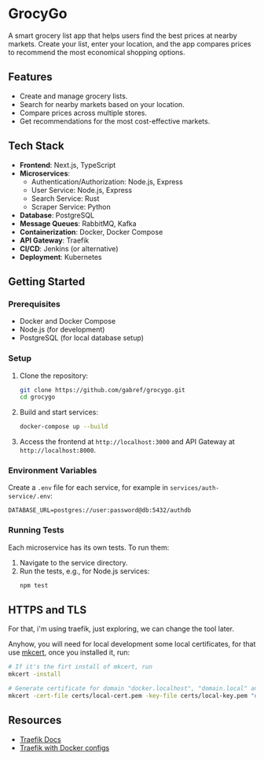 # GrocyGo

A smart grocery list app that helps users find the best prices at nearby markets. Create your list, enter your location, and the app compares prices to recommend the most economical shopping options.

## Features
- Create and manage grocery lists.
- Search for nearby markets based on your location.
- Compare prices across multiple stores.
- Get recommendations for the most cost-effective markets.

## Tech Stack
- **Frontend**: Next.js, TypeScript
- **Microservices**:
  - Authentication/Authorization: Node.js, Express
  - User Service: Node.js, Express
  - Search Service: Rust
  - Scraper Service: Python
- **Database**: PostgreSQL
- **Message Queues**: RabbitMQ, Kafka
- **Containerization**: Docker, Docker Compose
- **API Gateway**: Traefik
- **CI/CD**: Jenkins (or alternative)
- **Deployment**: Kubernetes

## Getting Started

### Prerequisites
- Docker and Docker Compose
- Node.js (for development)
- PostgreSQL (for local database setup)

### Setup
1. Clone the repository:
   ```bash
   git clone https://github.com/gabref/grocygo.git
   cd grocygo
   ```

2. Build and start services:
   ```bash
   docker-compose up --build
   ```

3. Access the frontend at `http://localhost:3000` and API Gateway at `http://localhost:8000`.

### Environment Variables
Create a `.env` file for each service, for example in `services/auth-service/.env`:
```
DATABASE_URL=postgres://user:password@db:5432/authdb
```


### Running Tests
Each microservice has its own tests. To run them:
1. Navigate to the service directory.
2. Run the tests, e.g., for Node.js services:
   ```bash
   npm test
   ```

## HTTPS and TLS

For that, i'm using traefik, just exploring, we can change the tool later.

Anyhow, you will need for local development some local certificates, for that use [mkcert](https://github.com/FiloSottile/mkcert),
once you installed it, run:

```bash
# If it's the firt install of mkcert, run
mkcert -install

# Generate certificate for domain "docker.localhost", "domain.local" and their sub-domains
mkcert -cert-file certs/local-cert.pem -key-file certs/local-key.pem "docker.localhost" "*.docker.localhost" "domain.local" "*.domain.local"
```

## Resources
- [Traefik Docs](https://traefik.io/)
- [Traefik with Docker configs](https://github.com/ChristianLempa/boilerplates/blob/main/docker-compose/traefik/config/traefik.yaml)
```
